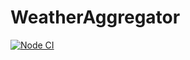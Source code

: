 # WeatherAggregator
[![Node CI](https://github.com/Memnaya/WeatherAggregator/actions/workflows/nodejs.yml/badge.svg)](https://github.com/Memnaya/WeatherAggregator/actions/workflows/nodejs.yml)